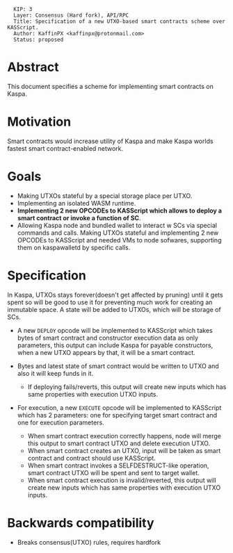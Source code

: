 ```
  KIP: 3
  Layer: Consensus (Hard fork), API/RPC
  Title: Specification of a new UTXO-based smart contracts scheme over KASScript.
  Author: KaffinPX <kaffinpx@protonmail.com>
  Status: proposed
```

# Abstract

This document specifies a scheme for implementing smart contracts on Kaspa.

# Motivation

Smart contracts would increase utility of Kaspa and make Kaspa worlds fastest smart contract-enabled network.

# Goals

* Making UTXOs stateful by a special storage place per UTXO.
* Implementing an isolated WASM runtime.
* **Implementing 2 new OPCODEs to KASScript which allows to deploy a smart contract or invoke a function of SC**.
* Allowing Kaspa node and bundled wallet to interact w SCs via special commands and calls.
Making UTXOs stateful and implementing 2 new OPCODEs to KASScript and needed VMs to node sofwares, supporting them on kaspawalletd by specific calls.

# Specification

In Kaspa, UTXOs stays forever(doesn't get affected by pruning) until it gets spent so will be good to use it for preventing much work for creating an immutable space.
A state will be added to UTXOs, which will be storage of SCs.

* A new ``DEPLOY`` opcode will be implemented to KASScript which takes bytes of smart contract and constructor execution data as only parameters, this output can include Kaspa for payable constructors, when a new UTXO appears by that, it will be a smart contract.
* Bytes and latest state of smart contract would be written to UTXO and also it will keep funds in it.
  - If deploying fails/reverts, this output will create new inputs which has same properties with execution UTXO inputs.

* For execution, a new `EXECUTE` opcode will be implemented to KASScript which has 2 parameters: one for specifying target smart contract and one for execution parameters.
  - When smart contract execution correctly happens, node will merge this output to smart contract UTXO and delete execution UTXO.
  - When smart contract creates an UTXO, input will be taken as smart contract and contract should use KASScript.
  - When smart contract invokes a SELFDESTRUCT-like operation, smart contract UTXO will be spent and sent to target wallet.
  - When smart contract execution is invalid/reverted, this output will create new inputs which has same properties with execution UTXO inputs.

# Backwards compatibility
* Breaks consensus(UTXO) rules, requires hardfork
